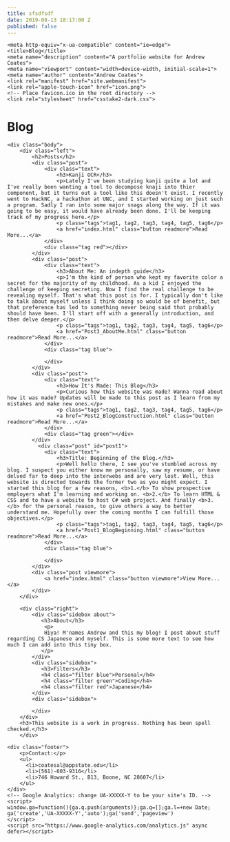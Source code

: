 ```yaml
---
title: sfsdfsdf
date: 2019-08-13 18:17:00 Z
published: false
---
```


<!doctype html>
<html class="no-js" lang="">
  <head>
    <meta charset="utf-8">
    
    <meta http-equiv="x-ua-compatible" content="ie=edge">
    <title>Blog</title>
    <meta name="description" content="A portfolio website for Andrew Coates">
    <meta name="viewport" content="width=device-width, initial-scale=1">
    <meta name="author" content="Andrew Coates">
    <link rel="manifest" href="site.webmanifest">
    <link rel="apple-touch-icon" href="icon.png">
    <!-- Place favicon.ico in the root directory -->
    <link rel="stylesheet" href="csstake2-dark.css">
  </head>
  <body>
    <!--[if lte IE 9]>
    <p class="browserupgrade">You are using an <strong>outdated</strong> browser. Please <a href="https://browsehappy.com/">upgrade your browser</a> to improve your experience and security.</p>
    <![endif]-->
    <!-- Add your site or application content here -->
    <div class="header">
        <h1>Blog</h1>
    </div>

    <div class="body">
        <div class="left">
            <h2>Posts</h2>
            <div class="post">
            	<div class="text">
			    	<h3>Kanji OCR</h3>
                	<p>Lately I've been studying kanji quite a lot and I've really been wanting a tool to decompose knaji into thier component, but it turns out a tool like this doesn't exist. I recently went to HackNC, a hackathon at UNC, and I started working on just such a program. Sadly I ran into some major snags along the way. If it was going to be easy, it would have already been done. I'll be keeping track of my progress here.</p>
                	<p class="tags">tag1, tag2, tag3, tag4, tag5, tag6</p>
					<a href="index.html" class="button readmore">Read More...</a>
				</div>
                <div class="tag red"></div>
            </div>
            <div class="post">
                <div class="text">
			    	<h3>About Me: An indepth guide</h3>
                	<p>I'm the kind of person who kept my favorite color a secret for the majority of my childhood. As a kid I enjoyed the challenge of keeping secreting. Now I find the real challenge to be revealing myself. That's what this post is for. I typically don't like to talk about myself unless I think doing so would be of benefit, but that preference has led to something never being said that probably should have been. I'll start off with a generally introduction, and then delve deeper.</p>
                	<p class="tags">tag1, tag2, tag3, tag4, tag5, tag6</p>
					<a href="Post3_AboutMe.html" class="button readmore">Read More...</a>
                </div>
                <div class="tag blue">

                </div>
            </div>
            <div class="post">
                <div class="text">
			    	<h3>How It's Made: This Blog</h3>
                	<p>Curious how this website was made? Wanna read about how it was made? Updates will be made to this post as I learn from my mistakes and make new ones.</p>
                	<p class="tags">tag1, tag2, tag3, tag4, tag5, tag6</p>
					<a href="Post2_BlogConstruction.html" class="button readmore">Read More...</a>
                </div>
                <div class="tag green"></div>
            </div>
			  <div class="post" id="post1">
                <div class="text">
			    	<h3>Title: Beginning of the Blog.</h3>
                	<p>Well hello there, I see you've stumbled across my blog. I suspect you either know me personally, saw my resume, or have delved far to deep into the interwebs and are very lost. Well, this website is directed towards the former two as you might expect. I started this blog for a few reasons, <b>1.</b> To show prospective employers what I'm learning and working on. <b>2.</b> To learn HTML & CSS and to have a website to host C# web project. And finally <b>3.</b> for the personal reason, to give others a way to better understand me. Hopefully over the coming months I can fulfill those objectives.</p>
                	<p class="tags">tag1, tag2, tag3, tag4, tag5, tag6</p>
					<a href="Post1_BlogBeginning.html" class="button readmore">Read More...</a>
                </div>
                <div class="tag blue">

                </div>
            </div>
			<div class="post viewmore">
				<a href="index.html" class="button viewmore">View More...</a>
			</div>
        </div>

        <div class="right">
            <div class="sidebox about">
               <h3>About</h3>
				<p>
                Hiya! M'names Andrew and this my blog! I post about stuff regarding CS Japanese and myself. This is some more text to see how much I can add into this tiny box.
               </p>
            </div>
            <div class="sidebox">
               <h3>Filters</h3>
               <h4 class="filter blue">Personal</h4>
               <h4 class="filter green">Coding</h4>
               <h4 class="filter red">Japanese</h4>
            </div>
            <div class="sidebox">
                
            </div>
        </div>
        <h3>This website is a work in progress. Nothing has been spell checked.</h3>
        </div>

    <div class="footer">
        <p>Contact:</p>
        <ul>
          <li>coatesal@appstate.edu</li>
          <li>(561)-603-9316</li>
          <li>746 Howard St., B13, Boone, NC 28607</li>
        </ul>    
    </div>
    <!-- Google Analytics: change UA-XXXXX-Y to be your site's ID. -->
    <script>
    window.ga=function(){ga.q.push(arguments)};ga.q=[];ga.l=+new Date;
    ga('create','UA-XXXXX-Y','auto');ga('send','pageview')
    </script>
    <script src="https://www.google-analytics.com/analytics.js" async defer></script>
  </body>
</html>